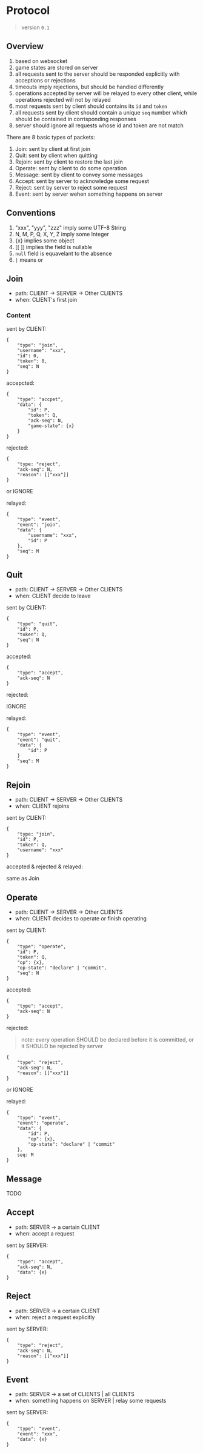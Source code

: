 # Protocol

> version `0.1`

## Overview

1. based on websocket
2. game states are stored on server
3. all requests sent to the server should be responded explicitly with acceptions or rejections
4. timeouts imply rejections, but should be handled differently
5. operations accepted by server will be relayed to every other client, while operations rejected will not by relayed
6. most requests sent by client should contains its `id` and `token`
7. all requests sent by client should contain a unique `seq` number which should be contained in corrisponding responses
8. server should ignore all requests whose id and token are not match

There are 8 basic types of packets:

1. Join: sent by client at first join
2. Quit: sent by client when quitting
3. Rejoin: sent by client to restore the last join
4. Operate: sent by client to do some operation
5. Message: sent by client to convey some messages
6. Accept: sent by server to acknowledge some request
7. Reject: sent by server to reject some request
8. Event: sent by server wehen something happens on server

## Conventions

1. "xxx", "yyy", "zzz" imply some UTF-8 String
2. N, M, P, Q, X, Y, Z imply some Integer
3. {x} implies some object
4. [[ ]] implies the field is nullable
5. `null` field is equavelant to the absence
6. `|` means or

## Join

- path: CLIENT -> SERVER -> Other CLIENTS
- when: CLIENT's first join

### Content

sent by CLIENT:

```
{
    "type": "join",
    "username": "xxx",
    "id": 0,
    "token": 0,
    "seq": N
}
```

accepcted:

```
{
    "type": "accpet",
    "data": {
        "id": P,
        "token": Q,
        "ack-seq": N,
        "game-state": {x}
    }
}
```

rejected:

```
{
    "type: "reject",
    "ack-seq": N,
    "reason": [["xxx"]]
}
```

or IGNORE

relayed:

```
{
    "type": "event",
    "event": "join",
    "data": {
        "username": "xxx",
        "id": P
    },
    "seq": M
}
```

## Quit

- path: CLIENT -> SERVER -> Other CLIENTS
- when: CLIENT decide to leave

sent by CLIENT:

```
{
    "type": "quit",
    "id": P,
    "token": Q,
    "seq": N
}
```

accepted:

```
{
    "type": "accept",
    "ack-seq": N
}
```

rejected:

IGNORE

relayed:

```
{
    "type": "event",
    "event": "quit",
    "data": {
        "id": P
    }
    "seq": M
}
```

## Rejoin

- path: CLIENT -> SERVER -> Other CLIENTS
- when: CLIENT rejoins

sent by CLIENT:

```
{
    "type: "join",
    "id": P,
    "token": Q,
    "username": "xxx"
}
```

accepted & rejected & relayed:

same as Join

## Operate

- path: CLIENT -> SERVER -> Other CLIENTS
- when: CLIENT decides to operate or finish operating

sent by CLIENT:

```
{
    "type": "operate",
    "id": P,
    "token": Q,
    "op": {x},
    "op-state": "declare" | "commit",
    "seq": N
}
```

accepted:

```
{
    "type": "accept",
    "ack-seq": N
}
```

rejected:

> note: every operation SHOULD be declared before it is committed, or it SHOULD be rejected by server

```
{
    "type": "reject",
    "ack-seq": N,
    "reason": [["xxx"]]
}
```

or IGNORE

relayed:

```
{
    "type": "event",
    "event": "operate",
    "data": {
        "id": P,
        "op": {x},
        "op-state": "declare" | "commit"
    },
    seq: M
}
```

## Message

TODO

## Accept

- path: SERVER -> a certain CLIENT
- when: accept a request

sent by SERVER:

```
{
    "type": "accept",
    "ack-seq": N,
    "data": {x}
}
```


## Reject

- path: SERVER -> a certain CLIENT
- when: reject a request explicitly

sent by SERVER:

```
{
    "type": "reject",
    "ack-seq": N,
    "reason": [["xxx"]]
}
```

## Event

- path: SERVER -> a set of CLIENTS | all CLIENTS
- when: something happens on SERVER | relay some requests

sent by SERVER:

```
{
    "type": "event",
    "event": "xxx",
    "data": {x}
}
```

